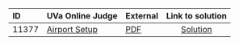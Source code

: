 | ID | UVa Online Judge | External | Link to solution |
|:---|:---|:---|:---:|
| 11377 | [Airport Setup](https://onlinejudge.org/index.php?option=com_onlinejudge&Itemid=8&page=show_problem&problem=2372) | [PDF](https://onlinejudge.org/external/113/11377.pdf) | [Solution](https://github.com/versenyi98/uva-solutions/tree/main/solutions/11377%20-%20Airport%20Setup)|
